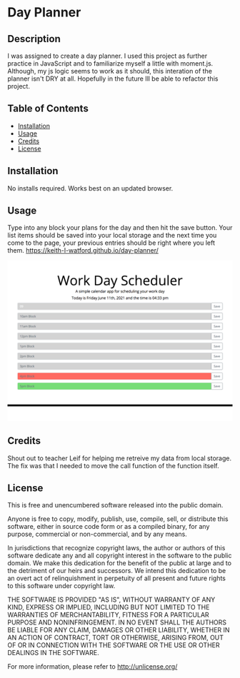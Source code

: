 # Day Planner
## Description
I was assigned to create a day planner. I used this project as further practice in JavaScript and to familiarize myself a little with moment.js. Although, my js logic seems to work as it should, this interation of the planner isn't DRY at all. Hopefully in the future Ill be able to refactor this project.

## Table of Contents
- [Installation](#installation)
- [Usage](#usage)
- [Credits](#credits)
- [License](#license)

## Installation
No installs required. Works best on an updated browser.

## Usage
Type into any block your plans for the day and then hit the save button. Your list items should be saved into your local storage and the next time you come to the page, your previous entries should be right where you left them.
https://keith-l-watford.github.io/day-planner/

![A screen shot of the day planner.](assets/images/screencapture-127-0-0-1-5500-2021-06-11-16_46_42.png)

## Credits
Shout out to teacher Leif for helping me retreive my data from local storage. The fix was that I needed to move the call function of the function itself.

## License
This is free and unencumbered software released into the public domain.

Anyone is free to copy, modify, publish, use, compile, sell, or distribute this software, either in source code form or as a compiled binary, for any purpose, commercial or non-commercial, and by any means.

In jurisdictions that recognize copyright laws, the author or authors of this software dedicate any and all copyright interest in the software to the public domain. We make this dedication for the benefit of the public at large and to the detriment of our heirs and successors. We intend this dedication to be an overt act of relinquishment in perpetuity of all present and future rights to this software under copyright law.

THE SOFTWARE IS PROVIDED "AS IS", WITHOUT WARRANTY OF ANY KIND, EXPRESS OR IMPLIED, INCLUDING BUT NOT LIMITED TO THE WARRANTIES OF MERCHANTABILITY, FITNESS FOR A PARTICULAR PURPOSE AND NONINFRINGEMENT. IN NO EVENT SHALL THE AUTHORS BE LIABLE FOR ANY CLAIM, DAMAGES OR OTHER LIABILITY, WHETHER IN AN ACTION OF CONTRACT, TORT OR OTHERWISE, ARISING FROM, OUT OF OR IN CONNECTION WITH THE SOFTWARE OR THE USE OR OTHER DEALINGS IN THE SOFTWARE.

For more information, please refer to http://unlicense.org/